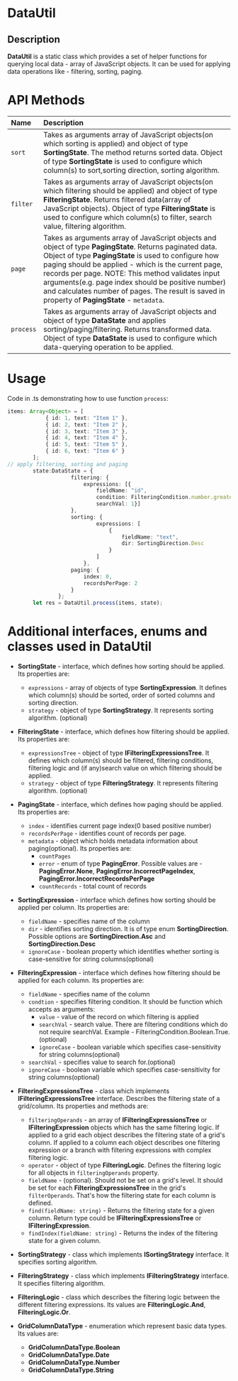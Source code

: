 # DataUtil

## Description
**DataUtil** is a static class which provides a set of helper functions for querying local data - array of JavaScript objects. 
It can be used for applying data operations like - filtering, sorting, paging.


# API Methods
| Name   |  Description |
|:----------|:-------------|
| `sort` | Takes as arguments array of JavaScript objects(on which sorting is applied) and object of type **SortingState**. The method returns sorted data. Object of type **SortingState** is used to configure which column(s) to sort,sorting direction, sorting algorithm.  |
| `filter` | Takes as arguments array of JavaScript objects(on which filtering should be applied) and object of type **FilteringState**. Returns filtered data(array of JavaScript objects). Object of type **FilteringState** is used to configure which column(s) to filter, search value, filtering algorithm. |
| `page` |  Takes as arguments array of JavaScript objects and object of type **PagingState**. Returns paginated data. Object of type **PagingState** is used to configure how paging should be applied - which is the current page, records per page. NOTE: This method validates input arguments(e.g. page index should be positive number) and calculates number of pages. The result is saved in property of **PagingState** - `metadata`. |
| `process` | Takes as arguments array of JavaScript objects and object of type **DataState** and applies sorting/paging/filtering. Returns transformed data. Object of type **DataState** is used to configure which data-querying operation to be applied.  |


# Usage
Code in .ts demonstrating how to use function `process`:
```typescript
items: Array<Object> = [
            { id: 1, text: "Item 1" },
            { id: 2, text: "Item 2" },
            { id: 3, text: "Item 3" },
            { id: 4, text: "Item 4" },
            { id: 5, text: "Item 5" },
            { id: 6, text: "Item 6" }
        ];
// apply filtering, sorting and paging
        state:DataState = {
                    filtering: {
                        expressions: [{
                            fieldName: "id", 
                            condition: FilteringCondition.number.greaterThan, 
                            searchVal: 1}]
                    },
                    sorting: {
                            expressions: [
                                {
                                    fieldName: "text",
                                    dir: SortingDirection.Desc
                                }
                            ]
                        },
                    paging: {
                        index: 0,
                        recordsPerPage: 2
                    }
                };
        let res = DataUtil.process(items, state);
```
# Additional interfaces, enums and classes used in DataUtil 
* **SortingState** - interface, which defines how sorting should be applied. Its properties are:

    * `expressions` - array of objects of type **SortingExpression**. It defines which column(s) should be sorted, order of sorted columns and sorting direction.
    * `strategy` - object of type **SortingStrategy**. It represents sorting algorithm. (optional)
* **FilteringState** - interface, which defines how filtering should be applied. Its properties are:
    * `expressionsTree` - object of type  **IFilteringExpressionsTree**. It defines which column(s) should be filtered, filtering conditions, filtering logic and (if any)search value on which filtering should be applied. 
    * `strategy` - object of type **FilteringStrategy**. It represents filtering algorithm. (optional)
* **PagingState** - interface, which defines how paging should be applied. Its properties are:
    * `index` - identifies current page index(0 based positive number)
    * `recordsPerPage` - identifies count of records per page.
    * `metadata` - object which holds metadata information about paging(optional). Its properties are:
        * `countPages`
        * `error` - enum of type **PagingError**. Possible values are - **PagingError.None**,
    **PagingError.IncorrectPageIndex**,
    **PagingError.IncorrectRecordsPerPage**
        * `countRecords` - total count of records
* **SortingExpression** - interface which defines how sorting should be applied per column. Its properties are:
    * `fieldName` - specifies name of the column
    * `dir` - identifies sorting direction. It is of type enum **SortingDirection**. Possible options are **SortingDirection.Asc** and **SortingDirection.Desc**
    * `ignoreCase` - boolean property which identifies whether sorting is case-sensitive for string columns(optional)
* **FilteringExpression** - interface which defines how filtering should be applied for each column. Its properties are:
    * `fieldName` - specifies name of the column
    * `condtion` - specifies filtering condition. It should be function which accepts as arguments:
        * `value` - value of the record on which filtering is applied
        * `searchVal` - search value. There are filtering conditions which do not require searchVal. Example - FilteringCondition.Boolean.True.(optional)
        * `ignoreCase` - boolean variable which specifies case-sensitivity for string columns(optional) 
    * `searchVal` - specifies value to search for.(optional)
    * `ignoreCase` - boolean variable which specifies case-sensitivity for string columns(optional)
* **FilteringExpressionsTree** - class which implements **IFilteringExpressionsTree** interface. Describes the filtering state of a grid/column. Its properties and methods are:
    * `filteringOperands` - an array of **IFilteringExpressionsTree** or **IFilteringExpression** objects which has the same filtering logic. If applied to a grid each object describes the filtering state of a grid's column. If applied to a column each object describes one filtering expression or a branch with filtering expressions with complex filtering logic.
    * `operator` - object of type **FilteringLogic**. Defines the filtering logic for all objects in `filteringOperands` property.
    * `fieldName` - (optional). Should not be set on a grid's level. It should be set for each **FilteringExpressionsTree** in the grid's `filterOperands`. That's how the filtering state for each column is defined.
    * `find(fieldName: string)` - Returns the filtering state for a given column. Return type could be **IFilteringExpressionsTree** or **IFilteringExpression**.
    * `findIndex(fieldName: string)` - Returns the index of the filtering state for a given column.
* **SortingStrategy** - class which implements **ISortingStrategy** interface. It specifies sorting algorithm.
* **FilteringStrategy** - class which implements **IFilteringStrategy** interface. It specifies filtering algorithm.
* **FilteringLogic** - class which describes the filtering logic between the different filtering expressions. Its values are **FilteringLogic.And**, **FilteringLogic.Or**.
* **GridColumnDataType** - enumeration which represent basic data types. Its values are:
    * **GridColumnDataType.Boolean**
    * **GridColumnDataType.Date**
    * **GridColumnDataType.Number**
    * **GridColumnDataType.String**
    

